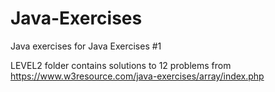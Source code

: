 # Java-Exercises

Java exercises for Java Exercises #1

LEVEL2 folder contains solutions to 12 problems from https://www.w3resource.com/java-exercises/array/index.php
